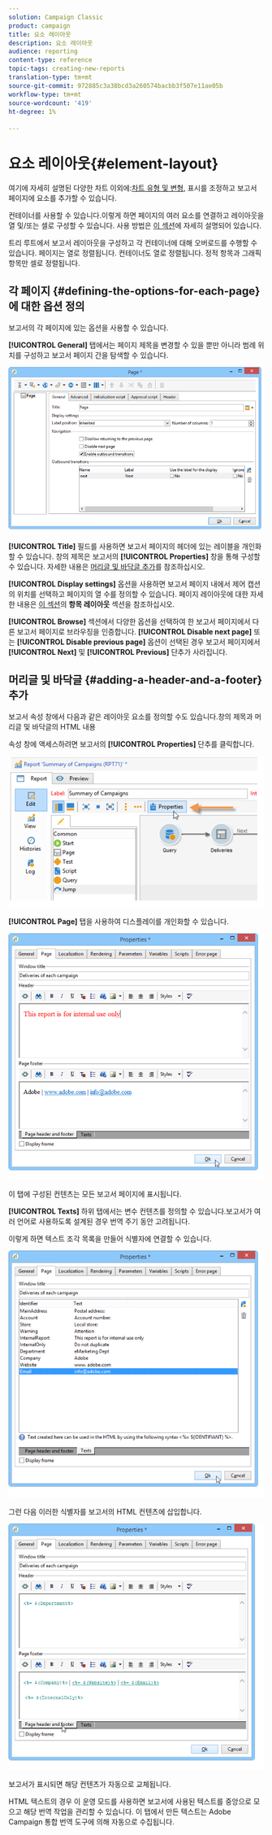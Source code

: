 ```yaml
---
solution: Campaign Classic
product: campaign
title: 요소 레이아웃
description: 요소 레이아웃
audience: reporting
content-type: reference
topic-tags: creating-new-reports
translation-type: tm+mt
source-git-commit: 972885c3a38bcd3a260574bacbb3f507e11ae05b
workflow-type: tm+mt
source-wordcount: '419'
ht-degree: 1%

---
```



# 요소 레이아웃{#element-layout}

여기에 자세히 설명된 다양한 차트 이외에:[차트 유형 및 변형](../../reporting/using/creating-a-chart.md#chart-types-and-variants), 표시를 조정하고 보고서 페이지에 요소를 추가할 수 있습니다.

컨테이너를 사용할 수 있습니다.이렇게 하면 페이지의 여러 요소를 연결하고 레이아웃을 열 및/또는 셀로 구성할 수 있습니다. 사용 방법은 [이 섹션](../../web/using/defining-web-forms-layout.md#creating-containers)에 자세히 설명되어 있습니다.

트리 루트에서 보고서 레이아웃을 구성하고 각 컨테이너에 대해 오버로드를 수행할 수 있습니다. 페이지는 열로 정렬됩니다. 컨테이너도 열로 정렬됩니다. 정적 항목과 그래픽 항목만 셀로 정렬됩니다.

## 각 페이지 {#defining-the-options-for-each-page}에 대한 옵션 정의

보고서의 각 페이지에 있는 옵션을 사용할 수 있습니다.

**[!UICONTROL General]** 탭에서는 페이지 제목을 변경할 수 있을 뿐만 아니라 범례 위치를 구성하고 보고서 페이지 간을 탐색할 수 있습니다.

![](assets/s_ncs_advuser_report_wizard_022.png)

**[!UICONTROL Title]** 필드를 사용하면 보고서 페이지의 헤더에 있는 레이블을 개인화할 수 있습니다. 창의 제목은 보고서의 **[!UICONTROL Properties]** 창을 통해 구성할 수 있습니다. 자세한 내용은 [머리글 및 바닥글 추가](#adding-a-header-and-a-footer)를 참조하십시오.

**[!UICONTROL Display settings]** 옵션을 사용하면 보고서 페이지 내에서 제어 캡션의 위치를 선택하고 페이지의 열 수를 정의할 수 있습니다. 페이지 레이아웃에 대한 자세한 내용은 [이 섹션](../../web/using/defining-web-forms-layout.md#positioning-the-fields-on-the-page)의 **항목 레이아웃** 섹션을 참조하십시오.

**[!UICONTROL Browse]** 섹션에서 다양한 옵션을 선택하여 한 보고서 페이지에서 다른 보고서 페이지로 브라우징을 인증합니다. **[!UICONTROL Disable next page]** 또는 **[!UICONTROL Disable previous page]** 옵션이 선택된 경우 보고서 페이지에서 **[!UICONTROL Next]** 및 **[!UICONTROL Previous]** 단추가 사라집니다.

## 머리글 및 바닥글 {#adding-a-header-and-a-footer} 추가

보고서 속성 창에서 다음과 같은 레이아웃 요소를 정의할 수도 있습니다.창의 제목과 머리글 및 바닥글의 HTML 내용

속성 창에 액세스하려면 보고서의 **[!UICONTROL Properties]** 단추를 클릭합니다.

![](assets/reporting_properties.png)

**[!UICONTROL Page]** 탭을 사용하여 디스플레이를 개인화할 수 있습니다.

![](assets/s_ncs_advuser_report_properties_04.png)

이 탭에 구성된 컨텐츠는 모든 보고서 페이지에 표시됩니다.

**[!UICONTROL Texts]** 하위 탭에서는 변수 컨텐츠를 정의할 수 있습니다.보고서가 여러 언어로 사용하도록 설계된 경우 번역 주기 동안 고려됩니다.

이렇게 하면 텍스트 조각 목록을 만들어 식별자에 연결할 수 있습니다.

![](assets/s_ncs_advuser_report_properties_04a.png)

그런 다음 이러한 식별자를 보고서의 HTML 컨텐츠에 삽입합니다.

![](assets/s_ncs_advuser_report_properties_04b.png)

보고서가 표시되면 해당 컨텐츠가 자동으로 교체됩니다.

HTML 텍스트의 경우 이 운영 모드를 사용하면 보고서에 사용된 텍스트를 중앙으로 모으고 해당 번역 작업을 관리할 수 있습니다. 이 탭에서 만든 텍스트는 Adobe Campaign 통합 번역 도구에 의해 자동으로 수집됩니다.
